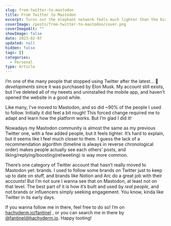 ```yaml
---
slug: from-twitter-to-mastodon
title: From Twitter to Mastodon
excerpt: Turns out the elephant network feels much lighter than the bird one.
coverImage: /posts/from-twitter-to-mastodon/cover.png
coverImageAlt: ""
showImage: false
date: 2023-02-07
updated: null
hidden: false
tags: []
categories:
  - Personal
type: Article
---
```


I’m one of the many people that stopped using Twitter after the latest… 💩 _developments_ since it was purchased by Elon Musk. My account still exists, but I’ve deleted all of my tweets and uninstalled the mobile app, and haven’t opened the website in a good while.

Like many, I’ve moved to Mastodon, and so did ~90% of the people I used to follow. Initially it did feel a bit rough! This forced change required me to adapt and learn how the platform works. But I’m glad I did it!

Nowadays my Mastodon community is almost the same as my previous Twitter one, with a few added people, but it feels tighter. It’s hard to explain, but it seems like I feel much closer to them. I guess the lack of a recommendation algorithm (timeline is always in reverse chronological order) makes people actually see each others’ posts, and liking/replying/boosting(retweeting) is way more common.

There’s one category of Twitter account that hasn’t really moved to Mastodon yet: brands. I used to follow some brands on Twitter just to keep up to date on stuff, and brands like Notion and Arc do a great job with their accounts! But I’m not sure I wanna see that on Mastodon, at least not on that level. The best part of it is how it’s built and used by _real people_, and not brands or influencers simply seeking engagement. You know, kinda like Twitter in its early days.

If you wanna follow me in there, feel free to do so! I’m on [hachyderm.io/fantinel](https://hachyderm.io/@fantinel) , or you can search me in there by [@fantinel@hachyderm.io](https://hachyderm.io/@fantinel). Happy tooting!

